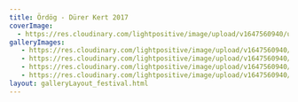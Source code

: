 ```yaml
---
title: Ördög - Dürer Kert 2017
coverImage:
  - https://res.cloudinary.com/lightpositive/image/upload/v1647560940/uploads/%C3%96rd%C3%B6g%20-%20D%C3%BCrer%20Kert%202017/%C3%B6rd%C3%B6g.jpg
galleryImages:
   - https://res.cloudinary.com/lightpositive/image/upload/v1647560940/uploads/%C3%96rd%C3%B6g%20-%20D%C3%BCrer%20Kert%202017/%C3%B6rd%C3%B6g2.jpg
   - https://res.cloudinary.com/lightpositive/image/upload/v1647560940/uploads/%C3%96rd%C3%B6g%20-%20D%C3%BCrer%20Kert%202017/%C3%B6rd%C3%B6g3.jpg
   - https://res.cloudinary.com/lightpositive/image/upload/v1647560940/uploads/%C3%96rd%C3%B6g%20-%20D%C3%BCrer%20Kert%202017/%C3%B6rd%C3%B6g1.jpg
   - https://res.cloudinary.com/lightpositive/image/upload/v1647560940/uploads/%C3%96rd%C3%B6g%20-%20D%C3%BCrer%20Kert%202017/%C3%B6rd%C3%B6g.jpg
layout: galleryLayout_festival.html
---
```


